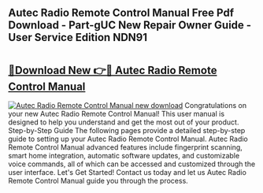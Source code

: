 ## Autec Radio Remote Control Manual Free Pdf Download - Part-gUC New Repair Owner Guide - User Service Edition NDN91

# <h2><a href="http://bc39077.oget.top/?id=Autec+Radio+Remote+Control+Manual">🔗Download New 👉🔴 Autec Radio Remote Control Manual</a></h2>

[![Autec Radio Remote Control Manual new download](https://i.imgur.com/5g1atiW.png)](http://bc39077.oget.top/?id=Autec+Radio+Remote+Control+Manual)
Congratulations on your new Autec Radio Remote Control Manual! This user manual is designed to help you understand and get the most out of your product. Step-by-Step Guide The following pages provide a detailed step-by-step guide to setting up your Autec Radio Remote Control Manual. Autec Radio Remote Control Manual advanced features include fingerprint scanning, smart home integration, automatic software updates, and customizable voice commands, all of which can be accessed and customized through the user interface. Let's Get Started! Contact us today and let us Autec Radio Remote Control Manual guide you through the process.
